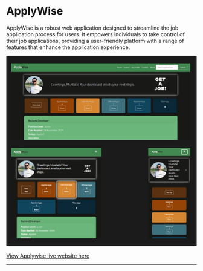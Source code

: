 # ApplyWise


ApplyWise is a robust web application designed to streamline the job application process for users. It empowers individuals to take control of their job applications, providing a user-friendly platform with a range of features that enhance the application experience.

![Home Screen](/static/images/readme_images/applywise-photo.jpg)

[View Applywise live website here](https://applywise-f12ef2315c63.herokuapp.com/)

- - -

